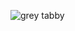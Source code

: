 ![grey tabby](https://user-images.githubusercontent.com/47639757/132882332-c0b3a8c6-b318-48d2-8524-bba4ac22abfc.jpg)
